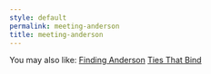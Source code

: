 ```yaml
---
style: default
permalink: meeting-anderson
title: meeting-anderson
---
```

You may also like:
[Finding Anderson](http://scp-wiki.net/finding-anderson)
[Ties That Bind](http://scp-wiki.net/ties-that-bind)